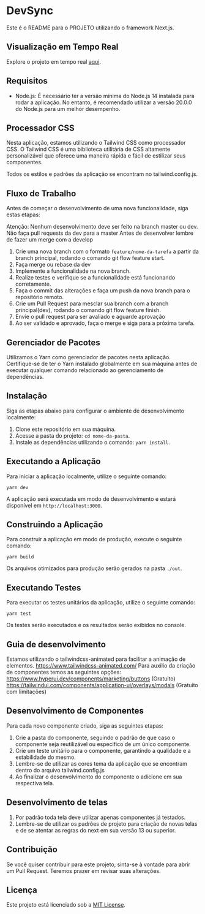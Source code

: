 # DevSync

Este é o README para o PROJETO utilizando o framework Next.js. 

## Visualização em Tempo Real

Explore o projeto em tempo real [aqui](https://devsync-app.vercel.app//).

## Requisitos

- Node.js: É necessário ter a versão mínima do Node.js 14 instalada para rodar a aplicação. No entanto, é recomendado utilizar a versão 20.0.0 do Node.js para um melhor desempenho.

## Processador CSS

Nesta aplicação, estamos utilizando o Tailwind CSS como processador CSS. O Tailwind CSS é uma biblioteca utilitária de CSS altamente personalizável que oferece uma maneira rápida e fácil de estilizar seus componentes.

Todos os estilos e padrões da aplicação se encontram no tailwind.config.js.

## Fluxo de Trabalho

Antes de começar o desenvolvimento de uma nova funcionalidade, siga estas etapas:

Atenção: 
  Nenhum desenvolvimento deve ser feito na branch master ou dev.
  Não faça pull requests da dev para a master
  Antes de desenvolver lembre de fazer um merge com a develop

1. Crie uma nova branch com o formato `feature/nome-da-tarefa` a partir da branch principal, rodando o comando git flow feature start.
2. Faça merge ou rebase da dev
3. Implemente a funcionalidade na nova branch.
4. Realize testes e verifique se a funcionalidade está funcionando corretamente.
5. Faça o commit das alterações e faça um push da nova branch para o repositório remoto.
6. Crie um Pull Request para mesclar sua branch com a branch principal(dev), rodando o comando git flow feature finish.
7. Envie o pull request para ser avaliado e aguarde aprovação
8. Ao ser validado e aprovado, faça o merge e siga para a próxima tarefa.

## Gerenciador de Pacotes

Utilizamos o Yarn como gerenciador de pacotes nesta aplicação. Certifique-se de ter o Yarn instalado globalmente em sua máquina antes de executar qualquer comando relacionado ao gerenciamento de dependências.

## Instalação

Siga as etapas abaixo para configurar o ambiente de desenvolvimento localmente:

1. Clone este repositório em sua máquina.
2. Acesse a pasta do projeto: `cd nome-da-pasta`.
3. Instale as dependências utilizando o comando: `yarn install`.

## Executando a Aplicação

Para iniciar a aplicação localmente, utilize o seguinte comando:

```shell
yarn dev
```

A aplicação será executada em modo de desenvolvimento e estará disponível em `http://localhost:3000`.

## Construindo a Aplicação

Para construir a aplicação em modo de produção, execute o seguinte comando:

```shell
yarn build
```

Os arquivos otimizados para produção serão gerados na pasta `./out`.

## Executando Testes

Para executar os testes unitários da aplicação, utilize o seguinte comando:

```shell
yarn test
```

Os testes serão executados e os resultados serão exibidos no console.

## Guia de desenvolvimento

Estamos utilizando o tailwindcss-animated para facilitar a animação de elementos. https://www.tailwindcss-animated.com/
Para auxilio da criação de componentes temos as seguintes opções:
https://www.hyperui.dev/components/marketing/buttons (Gratuito)
https://tailwindui.com/components/application-ui/overlays/modals (Gratuito com limitações)

## Desenvolvimento de Componentes

Para cada novo componente criado, siga as seguintes etapas:

1. Crie a pasta do componente, seguindo o padrão de que caso o componente seja reutilizável ou especifico de um único componente.
2. Crie um teste unitário para o componente, garantindo a qualidade e a estabilidade do mesmo.
3. Lembre-se de utilizar as cores tema da aplicação que se encontram dentro do arquivo tailwind.config.js
4. Ao finalizar o desenvolvimento do componente o adicione em sua respectiva tela.

## Desenvolvimento de telas

1. Por padrão toda tela deve utilizar apenas componentes já testados.
2. Lembre-se de utilizar os padrões de projeto para criação de novas telas e de se atentar as regras do next em sua versão 13 ou superior.

## Contribuição

Se você quiser contribuir para este projeto, sinta-se à vontade para abrir um Pull Request. Teremos prazer em revisar suas alterações.

## Licença

Este projeto está licenciado sob a [MIT License](LICENSE).